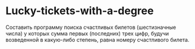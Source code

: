 # Lucky-tickets-with-a-degree
Составить программу поиска счастливых билетов (шестизначные числа) у которых сумма первых (последних) трех цифр, будучи возведенной в какую-либо степень, равна номеру счастливого билета.

